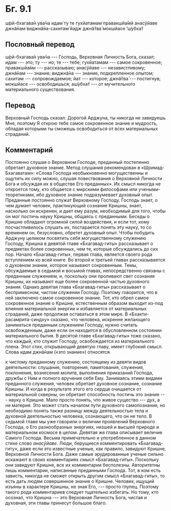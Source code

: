 # Бг. 9.1
ш́рӣ-бхагава̄н ува̄ча
идам̇ ту те гухйатамам̇
правакшйа̄мй анасӯйаве
джн̃а̄нам̇ виджн̃а̄на-сахитам̇
йадж джн̃а̄тва̄ мокшйасе ’ш́убха̄т
## Пословный перевод

ш́рӣ-бхагава̄н ува̄ча --- Господь, Верховная Личность Бога, сказал; идам
--- это; ту --- но; те --- тебе; гухйатамам --- самое сокровенное;
правакшйа̄ми --- рассказываю; анасӯйаве --- независтливому; джн̃а̄нам ---
знание; виджн̃а̄на --- знание, подкрепленное опытом; сахитам ---
сопровождаемое; йат --- которое; джн̃а̄тва̄ --- постигнув; мокшйасе ---
освободишься; аш́убха̄т --- от мучительного материального существования.

## Перевод

Верховный Господь сказал: Дорогой Арджуна, ты никогда не завидуешь Мне,
поэтому Я открою тебе самое сокровенное знание и мудрость, обладая
которыми ты сможешь освободиться от всех материальных страданий.

## Комментарий

Постоянно слушая о Верховном Господе, преданный постепенно обретает
духовное знание. Метод слушания рекомендован в «Шримад-Бхагаватам»:
«Слова Господа необыкновенно могущественны и ощутить их силу можно,
слушая повествования о Верховной Личности Бога и обсуждая их в обществе
Его преданных». Их смысл никогда не откроется тому, кто общается с
мирскими философами или учеными-теоретиками, ибо духовное знание
подразумевает духовный опыт. Преданные постоянно служат Верховному
Господу. Господь знает, о чем думает человек, практикующий сознание
Кришны, знает, насколько он искренен, и дает ему разум, необходимый для
того, чтобы он мог постичь науку Кришны, общаясь с преданными. Беседы о
Кришне обладают огромной силой воздействия, и если тот, кому
посчастливилось слушать их, постарается понять эту науку, то со временем
он, безусловно, обретет духовный опыт. Чтобы побудить Арджуну целиком
посвятить себя могущественному служению Господу, Кришна в девятой главе
«Бхагавад-гиты» рассказывает о предметах более сокровенных, чем те,
которые обсуждались до сих пор. Начало «Бхагавад-гиты», первая глава,
является своего рода вступлением ко всей книге. Во второй и третьей
главах рассказывается о духовном знании, которое называют сокровенным.
Темы, обсуждаемые в седьмой и восьмой главах, непосредственно связаны с
преданным служением, и, поскольку они проливают свет сознания Кришны, их
называют еще более сокровенной частью духовного знания. Однако девятая
глава «Бхагавад-гиты» рассказывает о беспримесном, чистом служении
Господу. Поэтому говорится, что в ней заключено самое сокровенное
знание. Тот, кто обрел самое сокровенное знание о Кришне, естественным
образом выходит из-под влияния материальной энергии и избавляется от
материальных страданий, даже продолжая оставаться в этом мире. В
«Бхакти-расамрита-синдху» сказано, что человека, искренне желающего
заниматься преданным служением Господу, нужно считать освобожденным,
даже если он находится в обусловленном состоянии материального бытия. В
десятой главе «Бхагавад-гиты» тоже сказано, что каждый, кто служит
Господу, освобождается из материального плена. Этот стих, открывающий
девятую главу, имеет глубокий смысл. Слова идам̇ джн̃а̄нам («это знание»)
относятся

к чистому преданному служению, состоящему из девяти видов деятельности:
слушания, повторения, памятования, служения, поклонения, вознесения
молитв, выполнения приказаний Господа, дружбы с Ним и полного вручения
себя Ему. Занимаясь этими видами преданного служения, человек обретает
духовное сознание, сознание Кришны. И когда в результате этого его
сердце очищается от материальной скверны, он обретает способность
постичь это знание --- науку о Кришне. Мало просто понять, что живое
существо --- дух, а не материя. Это может стать началом пути духовного
самопознания, но необходимо понять также разницу между деятельностью
тела и духовной деятельностью человека, сознающего, что он не тело. В
седьмой главе мы уже говорили о величии проявлений Верховного Господа, о
Его разнообразных энергиях, низшей и высшей природе и материальном
космосе в целом. Девятая же глава описывает величие Самого Господа.
Весьма примечательно и употребленное в данном стихе слово *анасӯйаве*.
Люди, берущиеся комментировать «Бхагавад-гиту», даже если это известные
ученые, как правило, завидуют Кришне, Верховной Личности Бога. Даже
самые эрудированные ученые сильно искажают в своих комментариях смысл
«Бхагавад-гиты». Поскольку они завидуют Кришне, все их комментарии
бесполезны. Авторитетны лишь комментарии, написанные преданными Господа.
Тот, в ком есть зависть, никогда не сможет открыть другим смысл
«Бхагавад-гиты», то есть дать людям совершенное знание о Кришне.
Человек, ищущий изъяны в характере Кришны, не зная Его, --- просто
глупец. Поэтому такого рода комментариев следует тщательно избегать. Но
тому, кто осознал, что Кришна --- это Верховная Личность Бога, чистая и
духовная, эти главы принесут большое благо.
